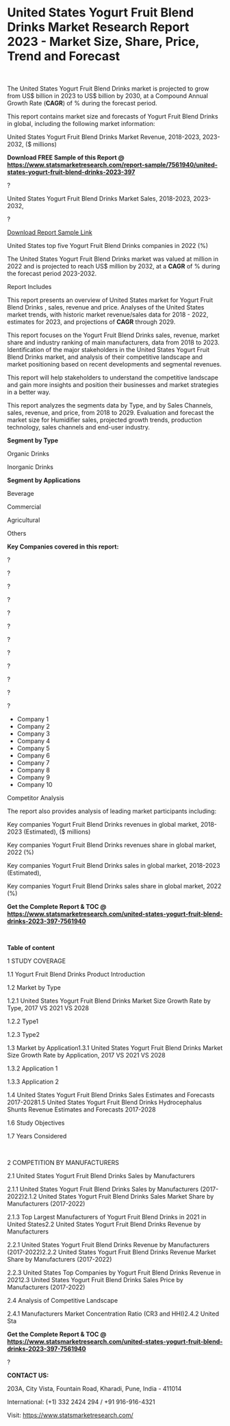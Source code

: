 <h1>United States Yogurt Fruit Blend Drinks Market Research Report 2023 - Market Size, Share, Price, Trend and Forecast</h1><br/><p>The United States Yogurt Fruit Blend Drinks market is projected to grow from US$ billion in 2023 to US$ billion by 2030, at a Compound Annual Growth Rate (<strong>CAGR</strong>) of % during the forecast period.</p>
 
 
 
 <p>This report contains market size and forecasts of Yogurt Fruit Blend Drinks in global, including the following market information:</p>
 
 
 
 <p>United States Yogurt Fruit Blend Drinks Market Revenue, 2018-2023, 2023-2032, ($ millions)</p>
 
 
 
 <div><b>Download FREE Sample of this Report @ <a href="https://www.statsmarketresearch.com/download-free-sample/7561940/united-states-yogurt-fruit-blend-drinks-2023-397">https://www.statsmarketresearch.com/report-sample/7561940/united-states-yogurt-fruit-blend-drinks-2023-397</a></b></div>
 
 
 
 <p>? </p>
 
 
 
 <p>United States Yogurt Fruit Blend Drinks Market Sales, 2018-2023, 2023-2032,</p>
 
 
 
 <p>? </p>
 
 
 
 <p><a href="https://www.statsmarketresearch.com/download-free-sample/7561940/united-states-yogurt-fruit-blend-drinks-2023-397">Download Report Sample Link</a></p>
 
 
 
 <p>United States top five Yogurt Fruit Blend Drinks companies in 2022 (%)</p>
 
 
 
 <p>The United States Yogurt Fruit Blend Drinks market was valued at million in 2022 and is projected to reach US$ million by 2032, at a <strong>CAGR</strong> of % during the forecast period 2023-2032.</p>
 
 
 
 <p>Report Includes</p>
 
 
 
 <p>This report presents an overview of United States market for Yogurt Fruit Blend Drinks , sales, revenue and price. Analyses of the United States market trends, with historic market revenue/sales data for 2018 - 2022, estimates for 2023, and projections of <strong>CAGR</strong> through 2029.</p>
 
 
 
 <p>This report focuses on the Yogurt Fruit Blend Drinks sales, revenue, market share and industry ranking of main manufacturers, data from 2018 to 2023. Identification of the major stakeholders in the United States Yogurt Fruit Blend Drinks market, and analysis of their competitive landscape and market positioning based on recent developments and segmental revenues.</p>
 
 
 
 <p>This report will help stakeholders to understand the competitive landscape and gain more insights and position their businesses and market strategies in a better way.</p>
 
 
 
 <p>This report analyzes the segments data by Type, and by Sales Channels, sales, revenue, and price, from 2018 to 2029. Evaluation and forecast the market size for Humidifier sales, projected growth trends, production technology, sales channels and end-user industry.</p>
 
 
 
 <p><strong>Segment by Type</strong></p>
 
 
 
 <p>Organic Drinks</p>
 
 
 
 <p>Inorganic Drinks</p>
 
 
 
 <p><strong>Segment <strong><strong>by Applications</strong></strong></strong></p>
 
 
 
 <p>Beverage</p>
 
 
 
 <p>Commercial</p>
 
 
 
 <p>Agricultural</p>
 
 
 
 <p>Others</p>
 
 
 
 <p><strong>Key Companies covered in this report:</strong></p>
 
 
 
 <p>? </p>
 
 
 
 <p>? </p>
 
 
 
 <p>? </p>
 
 
 
 <p>? </p>
 
 
 
 <p>? </p>
 
 
 
 <p>? </p>
 
 
 
 <p>? </p>
 
 
 
 <p>? </p>
 
 
 
 <p>? </p>
 
 
 
 <p>? </p>
 
 
 
 <p>? </p>
 
 
 
 <p>? </p>
 
 
 
 <ul>
 
 <li>Company 1</li>
 
 <li>Company 2</li>
 
 <li>Company 3</li>
 
 <li>Company 4</li>
 
 <li>Company 5</li>
 
 <li>Company 6</li>
 
 <li>Company 7</li>
 
 <li>Company 8</li>
 
 <li>Company 9</li>
 
 <li>Company 10</li>
 
 </ul>
 
 
 
 <p>Competitor Analysis</p>
 
 
 
 <p>The report also provides analysis of leading market participants including:</p>
 
 
 
 <p>Key companies Yogurt Fruit Blend Drinks revenues in global market, 2018-2023 (Estimated), ($ millions)</p>
 
 
 
 <p>Key companies Yogurt Fruit Blend Drinks revenues share in global market, 2022 (%)</p>
 
 
 
 <p>Key companies Yogurt Fruit Blend Drinks sales in global market, 2018-2023 (Estimated),</p>
 
 
 
 <p>Key companies Yogurt Fruit Blend Drinks sales share in global market, 2022 (%)</p>
 
 
 
 <div><b>Get the Complete Report & TOC @ <a href="https://www.statsmarketresearch.com/united-states-yogurt-fruit-blend-drinks-2023-397-7561940">https://www.statsmarketresearch.com/united-states-yogurt-fruit-blend-drinks-2023-397-7561940</a></b></div>
 
 
 
 <p><br />
 
 <b>Table of content</b></p>
 
 
 
 <p>1 STUDY COVERAGE<br />
 
 1.1 Yogurt Fruit Blend Drinks Product Introduction<br />
 
 1.2 Market by Type<br />
 
 1.2.1 United States Yogurt Fruit Blend Drinks Market Size Growth Rate by Type, 2017 VS 2021 VS 2028<br />
 
 1.2.2 Type1<br />
 
 1.2.3 Type2<br />
 
 1.3 Market by Application1.3.1 United States Yogurt Fruit Blend Drinks Market Size Growth Rate by Application, 2017 VS 2021 VS 2028<br />
 
 1.3.2 Application 1<br />
 
 1.3.3 Application 2<br />
 
 1.4 United States Yogurt Fruit Blend Drinks Sales Estimates and Forecasts 2017-20281.5 United States Yogurt Fruit Blend Drinks Hydrocephalus Shunts Revenue Estimates and Forecasts 2017-2028<br />
 
 1.6 Study Objectives<br />
 
 1.7 Years Considered<br />
 
 <br />
 
 2 COMPETITION BY MANUFACTURERS<br />
 
 2.1 United States Yogurt Fruit Blend Drinks Sales by Manufacturers<br />
 
 2.1.1 United States Yogurt Fruit Blend Drinks Sales by Manufacturers (2017-2022)2.1.2 United States Yogurt Fruit Blend Drinks Sales Market Share by Manufacturers (2017-2022)<br />
 
 2.1.3 Top Largest Manufacturers of Yogurt Fruit Blend Drinks in 2021 in United States2.2 United States Yogurt Fruit Blend Drinks Revenue by Manufacturers<br />
 
 2.2.1 United States Yogurt Fruit Blend Drinks Revenue by Manufacturers (2017-2022)2.2.2 United States Yogurt Fruit Blend Drinks Revenue Market Share by Manufacturers (2017-2022)<br />
 
 2.2.3 United States Top Companies by Yogurt Fruit Blend Drinks Revenue in 20212.3 United States Yogurt Fruit Blend Drinks Sales Price by Manufacturers (2017-2022)<br />
 
 2.4 Analysis of Competitive Landscape<br />
 
 2.4.1 Manufacturers Market Concentration Ratio (CR3 and HHI)2.4.2 United Sta</p>
 
 
 
 <div><b>Get the Complete Report & TOC @ <a href="https://www.statsmarketresearch.com/united-states-yogurt-fruit-blend-drinks-2023-397-7561940">https://www.statsmarketresearch.com/united-states-yogurt-fruit-blend-drinks-2023-397-7561940</a></b></div>
 
 
 
 <p>? </p>
 
 
 
 <p><b>CONTACT US:</b><br />
 
 203A, City Vista, Fountain Road, Kharadi, Pune, India - 411014<br />
 
 International: (+1) 332 2424 294 / +91 916-916-4321<br />
 
 Visit: <a href="https://www.statsmarketresearch.com/">https://www.statsmarketresearch.com/</a></p>